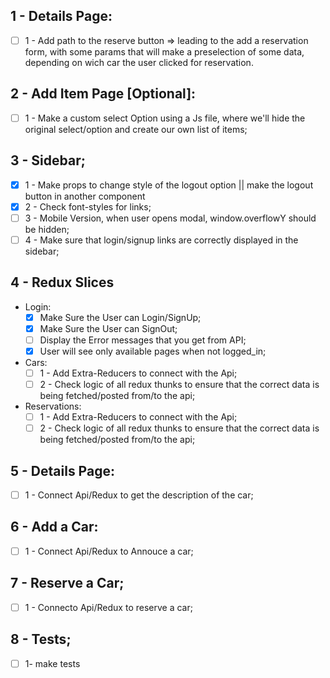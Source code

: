 ## 1 - Details Page:
  - [ ] 1 - Add path to the reserve button => leading to the add a reservation form, with some params that will make a preselection of some data, depending on wich car the user clicked for reservation.

## 2 - Add Item Page [Optional]:

  - [ ] 1 - Make a custom select Option using a Js file, 
  where we'll hide the original select/option and create our own list of items;

## 3 - Sidebar;

  - [x] 1 - Make props to change style of the logout option || make the logout button in another component
  - [x] 2 - Check font-styles for links;
  - [ ] 3 - Mobile Version, when user opens modal, window.overflowY should be hidden;
  - [ ] 4 - Make sure that login/signup links are correctly displayed in the sidebar;

## 4 - Redux Slices
- Login: 
  - [x] Make Sure the User can Login/SignUp;
  - [x] Make Sure the User can SignOut;
  - [ ] Display the Error messages that you get from API;
  - [x] User will see only available pages when not logged_in;
- Cars:
  - [ ] 1 - Add Extra-Reducers to connect with the Api;
  - [ ] 2 - Check logic of all redux thunks to ensure that the correct data is being fetched/posted from/to the api;
- Reservations:
  - [ ] 1 - Add Extra-Reducers to connect with the Api;
  - [ ] 2 - Check logic of all redux thunks to ensure that the correct data is being fetched/posted from/to the api;

## 5 - Details Page:
  - [ ] 1 - Connect Api/Redux to get the description of the car;

## 6 - Add a Car: 

  - [ ] 1 - Connect Api/Redux to Annouce a car;

## 7 - Reserve a Car;

  - [ ] 1 - Connecto Api/Redux to reserve a car;

## 8 - Tests;

  - [ ] 1- make tests
